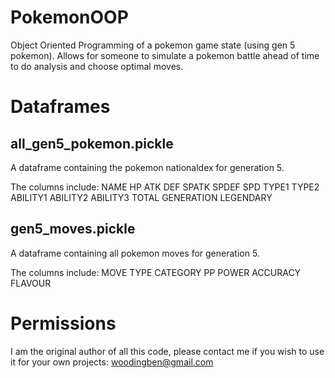 # PokemonOOP
Object Oriented Programming of a pokemon game state (using gen 5 pokemon). Allows for someone to simulate a pokemon battle ahead of time to do analysis and choose optimal moves.

# Dataframes

## all_gen5_pokemon.pickle
A dataframe containing the pokemon nationaldex for generation 5.

The columns include:
NAME	HP	ATK	DEF	SPATK	SPDEF	SPD	TYPE1	TYPE2	ABILITY1	ABILITY2	ABILITY3	TOTAL	GENERATION	LEGENDARY

## gen5_moves.pickle
A dataframe containing all pokemon moves for generation 5.

The columns include:
MOVE	TYPE	CATEGORY	PP	POWER	ACCURACY	FLAVOUR

# Permissions

I am the original author of all this code, please contact me if you wish to use it for your own projects: woodingben@gmail.com
